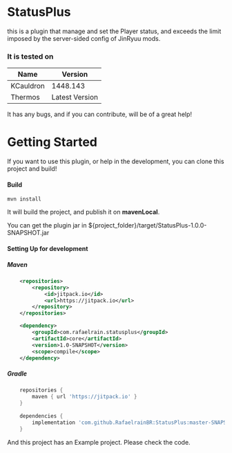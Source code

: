 # StatusPlus

this is a plugin that manage and set the Player status, and exceeds the limit imposed by the server-sided config of JinRyuu mods.

### It is tested on
| Name | Version |
| --- | --- |
| KCauldron | 1448.143 |
| Thermos | Latest Version |

It has any bugs, and if you can contribute, will be of a great help!

# Getting Started

If you want to use this plugin, or help in the development, you can clone this project and build!

#### Build
```
mvn install
```

It will build the project, and publish it on **mavenLocal**.

You can get the plugin jar in ${project_folder}/target/StatusPlus-1.0.0-SNAPSHOT.jar

#### Setting Up for development

##### Maven
```xml
    <repositories>
		<repository>
		    <id>jitpack.io</id>
		    <url>https://jitpack.io</url>
		</repository>
    </repositories>

    <dependency>
        <groupId>com.rafaelrain.statusplus</groupId>
        <artifactId>core</artifactId>
        <version>1.0-SNAPSHOT</version>
        <scope>compile</scope>
    </dependency>
```

##### Gradle
```groovy
    repositories {
	    maven { url 'https://jitpack.io' }
    }
    
    dependencies {
	    implementation 'com.github.RafaelrainBR:StatusPlus:master-SNAPSHOT'
	}
```

And this project has an Example project. Please check the code.
